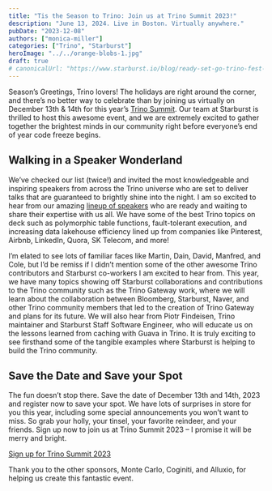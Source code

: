 ```yaml
---
title: "Tis the Season to Trino: Join us at Trino Summit 2023!"
description: "June 13, 2024. Live in Boston. Virtually anywhere."
pubDate: "2023-12-08"
authors: ["monica-miller"]
categories: ["Trino", "Starburst"]
heroImage: "../../orange-blobs-1.jpg"
draft: true
# canonicalUrl: "https://www.starburst.io/blog/ready-set-go-trino-fest-2024-awaits/"
---
```


Season’s Greetings, Trino lovers! The holidays are right around the corner, and there’s no better way to celebrate than by joining us virtually on December 13th & 14th for this year’s [Trino Summit](https://www.starburst.io/info/trinosummit2023/?utm_source=event&utm_medium=speaker&utm_campaign=NORAM-FY24-Q4-EV-Trino-Summit-2023&utm_content=23-trino-summit-starburst-blog). Our team at Starburst is thrilled to host this awesome event, and we are extremely excited to gather together the brightest minds in our community right before everyone’s end of year code freeze begins.

## Walking in a Speaker Wonderland

We’ve checked our list (twice!) and invited the most knowledgeable and inspiring speakers from across the Trino universe who are set to deliver talks that are guaranteed to brightly shine into the night. I am so excited to hear from our amazing [lineup of speakers](https://www.starburst.io/info/trinosummit2023/?utm_source=event&utm_medium=speaker&utm_campaign=NORAM-FY24-Q4-EV-Trino-Summit-2023&utm_content=23-trino-summit-starburst-blog) who are ready and waiting to share their expertise with us all. We have some of the best Trino topics on deck such as polymorphic table functions, fault-tolerant execution, and increasing data lakehouse efficiency lined up from companies like Pinterest, Airbnb, LinkedIn, Quora, SK Telecom, and more!

I’m elated to see lots of familiar faces like Martin, Dain, David, Manfred, and Cole, but I’d be remiss if I didn’t mention some of the other awesome Trino contributors and Starburst co-workers I am excited to hear from. This year, we have many topics showing off Starburst collaborations and contributions to the Trino community such as the Trino Gateway work, where we will learn about the collaboration between Bloomberg, Starburst, Naver, and other Trino community members that led to the creation of Trino Gateway and plans for its future. We will also hear from Piotr Findeisen, Trino maintainer and Starburst Staff Software Engineer, who will educate us on the lessons learned from caching with Guava in Trino. It is truly exciting to see firsthand some of the tangible examples where Starburst is helping to build the Trino community.

## Save the Date and Save your Spot

The fun doesn’t stop there. Save the date of December 13th and 14th, 2023 and register now to save your spot. We have lots of surprises in store for you this year, including some special announcements you won’t want to miss. So grab your holly, your tinsel, your favorite reindeer, and your friends. Sign up now to join us at Trino Summit 2023 – I promise it will be merry and bright.

[Sign up for Trino Summit 2023](https://www.starburst.io/info/trinosummit2023/?utm_source=event&utm_medium=speaker&utm_campaign=NORAM-FY24-Q4-EV-Trino-Summit-2023&utm_content=23-trino-summit-starburst-blog)



Thank you to the other sponsors, Monte Carlo, Coginiti, and Alluxio, for helping us create this fantastic event.
